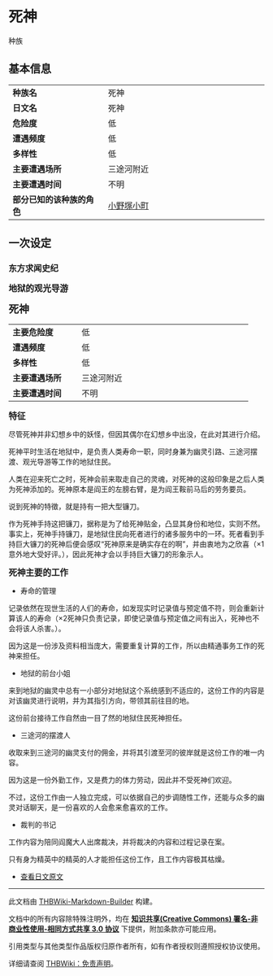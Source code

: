 # 死神

<!-- source html: G:\repos\THBWiki-Markdown-Builder\THBWikiMarkdown\Temp\main\c\cb\ns0%3A%E6%AD%BB%E7%A5%9E.html -->

种族


## 基本信息

<table>
<tbody><tr><td style="width:180px"><b>种族名</b></td><td style="min-width:300px">死神</td></tr><tr><td><b>日文名</b></td><td>死神</td></tr><tr><td><b>危险度</b></td><td>低</td></tr><tr><td><b>遭遇频度</b></td><td>低</td></tr><tr><td><b>多样性</b></td><td>低</td></tr><tr><td><b>主要遭遇场所</b></td><td>三途河附近</td></tr><tr><td><b>主要遭遇时间</b></td><td>不明</td></tr><tr><td><b>部分已知的该种族的角色</b></td><td><a href="./小野塚小町.md" title="小野塚小町">小野塚小町</a></td></tr></tbody></table>



## 一次设定

### 东方求闻史纪
  
 **<big>地狱的观光导游</big>**   

 **<big><big>死神</big></big>** 
  


<table><tbody><tr><td width="120px"><b>主要危险度</b></td><td width="320px">低</td></tr><tr><td width="120px"><b>遭遇频度</b></td><td width="320px">低</td></tr><tr><td width="120px"><b>多样性</b></td><td width="320px">低</td></tr><tr><td width="120px"><b>主要遭遇场所</b></td><td width="320px">三途河附近</td></tr><tr><td width="120px"><b>主要遭遇时间</b></td><td width="320px">不明</td></tr></tbody></table>


  
 **<big>特征</big>** 
  
  
尽管死神并非幻想乡中的妖怪，但因其偶尔在幻想乡中出没，在此对其进行介绍。  

死神平时生活在地狱中，是负责人类寿命一职，同时身兼为幽灵引路、三途河摆渡、观光导游等工作的地狱住民。  

  
  
人类在迎来死亡之时，死神会前来取走自己的灵魂，对死神的这般印象是之后人类为死神添加的。死神原本是阎王的左膀右臂，是为阎王鞍前马后的劳务要员。  

说到死神的特徵，就是持有一把大型镰刀。  

作为死神手持这把镰刀，据称是为了给死神贴金，凸显其身份和地位，实则不然。事实上，死神手持镰刀，是地狱住民向死者进行的诸多服务中的一环。死者看到手持巨大镰刀的死神后便会感叹“死神原来是确实存在的啊”，并由衷地为之欣喜（×1意外地大受好评。），因此死神才会以手持巨大镰刀的形象示人。  

  
  
  

 **<big>死神主要的工作</big>** 
  

- 寿命的管理

  
记录依然在现世生活的人们的寿命，如发现实时记录值与预定值不符，则会重新计算该人的寿命（×2死神只负责记录，即使记录值与预定值之间有出入，死神也不会将该人杀害。）。  

因为这是一份涉及资料相当庞大，需要重复计算的工作，所以由精通事务工作的死神来担任。  

  
  
  

  

- 地狱的前台小姐

  
来到地狱的幽灵中总有一小部分对地狱这个系统感到不适应的，这份工作的内容是对该幽灵进行说明，并为其指引方向，带领其前往目的地。  

这份前台接待工作自然由一目了然的地狱住民死神担任。  

  

- 三途河的摆渡人

  
收取来到三途河的幽灵支付的佣金，并将其引渡至河的彼岸就是这份工作的唯一内容。  

因为这是一份外勤工作，又是费力的体力劳动，因此并不受死神们欢迎。  

不过，这份工作由一人独立完成，可以依据自己的步调随性工作，还能与众多的幽灵对话聊天，是一份喜欢的人会愈来愈喜欢的工作。  

  

- 裁判的书记

  
工作内容为陪同阎魔大人出席裁决，并将裁决的内容和过程记录在案。  

只有身为精英中的精英的人才能担任这份工作，且工作内容极其枯燥。  

  

- [查看日文原文](./东方求闻史纪-死神-中日对照.md)





---

此文档由 [THBWiki-Markdown-Builder](https://github.com/Delsin-Yu/THBWiki-Markdown-Builder) 构建。

文档中的所有内容除特殊注明外，均在 [**知识共享(Creative Commons) 署名-非商业性使用-相同方式共享 3.0 协议**](https://creativecommons.org/licenses/by-sa/3.0/deed.zh-hans) 下提供，附加条款亦可能应用。

引用类型与其他类型作品版权归原作者所有，如有作者授权则遵照授权协议使用。

详细请查阅 [THBWiki：免责声明](https://thbwiki.cc/THBWiki:%E5%85%8D%E8%B4%A3%E5%A3%B0%E6%98%8E)。

